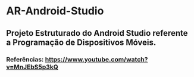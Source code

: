 # AR-Android-Studio
## Projeto Estruturado do Android Studio referente a Programação de Dispositivos Móveis.
### Referências: https://www.youtube.com/watch?v=MnJEbS5p3kQ
